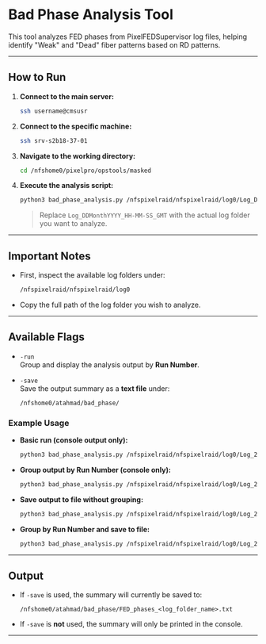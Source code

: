 # Bad Phase Analysis Tool

This tool analyzes FED phases from PixelFEDSupervisor log files, helping identify "Weak" and "Dead" fiber patterns based on RD patterns.

---

## How to Run

1. **Connect to the main server:**

   ```bash
   ssh username@cmsusr
   ```

2. **Connect to the specific machine:**

   ```bash
   ssh srv-s2b18-37-01
   ```

3. **Navigate to the working directory:**

   ```bash
   cd /nfshome0/pixelpro/opstools/masked
   ```

4. **Execute the analysis script:**

   ```bash
   python3 bad_phase_analysis.py /nfspixelraid/nfspixelraid/log0/Log_DDMonthYYYY_HH-MM-SS_GMT
   ```

   > Replace `Log_DDMonthYYYY_HH-MM-SS_GMT` with the actual log folder you want to analyze.

---

## Important Notes

- First, inspect the available log folders under:

  ```bash
  /nfspixelraid/nfspixelraid/log0
  ```

- Copy the full path of the log folder you wish to analyze.

---

## Available Flags

- `-run`  
  Group and display the analysis output by **Run Number**.

- `-save`  
  Save the output summary as a **text file** under:

  ```
  /nfshome0/atahmad/bad_phase/
  ```

### Example Usage

- **Basic run (console output only):**

  ```bash
  python3 bad_phase_analysis.py /nfspixelraid/nfspixelraid/log0/Log_27Apr2025_13-45-22_GMT
  ```

- **Group output by Run Number (console only):**

  ```bash
  python3 bad_phase_analysis.py /nfspixelraid/nfspixelraid/log0/Log_27Apr2025_13-45-22_GMT -run
  ```

- **Save output to file without grouping:**

  ```bash
  python3 bad_phase_analysis.py /nfspixelraid/nfspixelraid/log0/Log_27Apr2025_13-45-22_GMT -save
  ```

- **Group by Run Number and save to file:**

  ```bash
  python3 bad_phase_analysis.py /nfspixelraid/nfspixelraid/log0/Log_27Apr2025_13-45-22_GMT -run -save
  ```

---

## Output

- If `-save` is used, the summary will currently be saved to:

  ```
  /nfshome0/atahmad/bad_phase/FED_phases_<log_folder_name>.txt
  ```

- If `-save` is **not** used, the summary will only be printed in the console.

---
